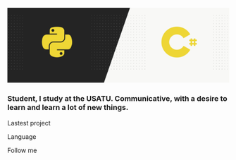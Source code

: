 ![Header](https://github.com/Anttttr/Anttttr/blob/main/Header.png)

### Student, I study at the USATU. Communicative, with a desire to learn and learn a lot of new things.

Lastest project

Language

Follow me

